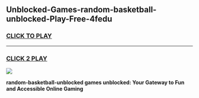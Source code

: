 
## Unblocked-Games-random-basketball-unblocked-Play-Free-4fedu
<h3>
<a href="https://premium76.site?title=random-basketball-unblocked&ref=21A">CLICK TO PLAY</a></h3>
<hr>

<h3>
<a href="https://premium76.site?title=random-basketball-unblocked&ref=21A">CLICK 2 PLAY</a>
  
</h3>

<a href="https://premium76.site?title=random-basketball-unblocked&ref=21A"><img src="https://clearcache.store/games.png"></a>


**random-basketball-unblocked games unblocked: Your Gateway to Fun and Accessible Online Gaming**
